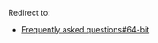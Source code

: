Redirect to:

*   [Frequently asked questions#64-bit](/index.php?title=Frequently_asked_questions&redirect=no#64-bit "Frequently asked questions")